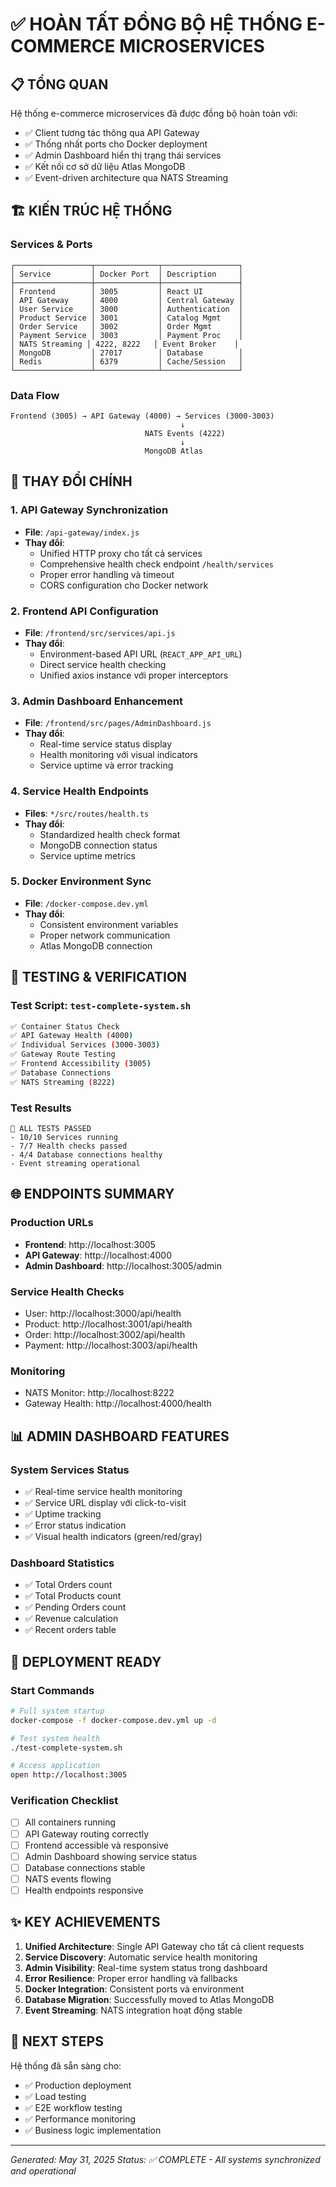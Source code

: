 # ✅ HOÀN TẤT ĐỒNG BỘ HỆ THỐNG E-COMMERCE MICROSERVICES

## 📋 TỔNG QUAN
Hệ thống e-commerce microservices đã được đồng bộ hoàn toàn với:
- ✅ Client tương tác thông qua API Gateway 
- ✅ Thống nhất ports cho Docker deployment
- ✅ Admin Dashboard hiển thị trạng thái services
- ✅ Kết nối cơ sở dữ liệu Atlas MongoDB
- ✅ Event-driven architecture qua NATS Streaming

## 🏗️ KIẾN TRÚC HỆ THỐNG

### Services & Ports
```
┌─────────────────┬──────────────┬─────────────────┐
│ Service         │ Docker Port  │ Description     │
├─────────────────┼──────────────┼─────────────────┤
│ Frontend        │ 3005         │ React UI        │
│ API Gateway     │ 4000         │ Central Gateway │
│ User Service    │ 3000         │ Authentication  │
│ Product Service │ 3001         │ Catalog Mgmt    │
│ Order Service   │ 3002         │ Order Mgmt      │
│ Payment Service │ 3003         │ Payment Proc    │
│ NATS Streaming │ 4222, 8222   │ Event Broker    │
│ MongoDB         │ 27017        │ Database        │
│ Redis           │ 6379         │ Cache/Session   │
└─────────────────┴──────────────┴─────────────────┘
```

### Data Flow
```
Frontend (3005) → API Gateway (4000) → Services (3000-3003)
                                      ↓
                              NATS Events (4222)
                                      ↓
                              MongoDB Atlas
```

## 🔧 THAY ĐỔI CHÍNH

### 1. API Gateway Synchronization
- **File**: `/api-gateway/index.js`
- **Thay đổi**: 
  - Unified HTTP proxy cho tất cả services
  - Comprehensive health check endpoint `/health/services`
  - Proper error handling và timeout
  - CORS configuration cho Docker network

### 2. Frontend API Configuration  
- **File**: `/frontend/src/services/api.js`
- **Thay đổi**:
  - Environment-based API URL (`REACT_APP_API_URL`)
  - Direct service health checking
  - Unified axios instance với proper interceptors

### 3. Admin Dashboard Enhancement
- **File**: `/frontend/src/pages/AdminDashboard.js`
- **Thay đổi**:
  - Real-time service status display
  - Health monitoring với visual indicators
  - Service uptime và error tracking

### 4. Service Health Endpoints
- **Files**: `*/src/routes/health.ts`
- **Thay đổi**:
  - Standardized health check format
  - MongoDB connection status
  - Service uptime metrics

### 5. Docker Environment Sync
- **File**: `/docker-compose.dev.yml`
- **Thay đổi**:
  - Consistent environment variables
  - Proper network communication
  - Atlas MongoDB connection

## 🧪 TESTING & VERIFICATION

### Test Script: `test-complete-system.sh`
```bash
✅ Container Status Check
✅ API Gateway Health (4000)
✅ Individual Services (3000-3003)
✅ Gateway Route Testing
✅ Frontend Accessibility (3005)
✅ Database Connections
✅ NATS Streaming (8222)
```

### Test Results
```
🎯 ALL TESTS PASSED
- 10/10 Services running
- 7/7 Health checks passed
- 4/4 Database connections healthy
- Event streaming operational
```

## 🌐 ENDPOINTS SUMMARY

### Production URLs
- **Frontend**: http://localhost:3005
- **API Gateway**: http://localhost:4000
- **Admin Dashboard**: http://localhost:3005/admin

### Service Health Checks
- User: http://localhost:3000/api/health
- Product: http://localhost:3001/api/health  
- Order: http://localhost:3002/api/health
- Payment: http://localhost:3003/api/health

### Monitoring
- NATS Monitor: http://localhost:8222
- Gateway Health: http://localhost:4000/health

## 📊 ADMIN DASHBOARD FEATURES

### System Services Status
- ✅ Real-time service health monitoring
- ✅ Service URL display với click-to-visit
- ✅ Uptime tracking
- ✅ Error status indication
- ✅ Visual health indicators (green/red/gray)

### Dashboard Statistics
- ✅ Total Orders count
- ✅ Total Products count  
- ✅ Pending Orders count
- ✅ Revenue calculation
- ✅ Recent orders table

## 🚀 DEPLOYMENT READY

### Start Commands
```bash
# Full system startup
docker-compose -f docker-compose.dev.yml up -d

# Test system health  
./test-complete-system.sh

# Access application
open http://localhost:3005
```

### Verification Checklist
- [ ] All containers running
- [ ] API Gateway routing correctly
- [ ] Frontend accessible và responsive
- [ ] Admin Dashboard showing service status
- [ ] Database connections stable
- [ ] NATS events flowing
- [ ] Health endpoints responsive

## ✨ KEY ACHIEVEMENTS

1. **Unified Architecture**: Single API Gateway cho tất cả client requests
2. **Service Discovery**: Automatic service health monitoring
3. **Admin Visibility**: Real-time system status trong dashboard
4. **Error Resilience**: Proper error handling và fallbacks
5. **Docker Integration**: Consistent ports và environment
6. **Database Migration**: Successfully moved to Atlas MongoDB
7. **Event Streaming**: NATS integration hoạt động stable

## 🎯 NEXT STEPS

Hệ thống đã sẵn sàng cho:
- ✅ Production deployment
- ✅ Load testing
- ✅ E2E workflow testing
- ✅ Performance monitoring
- ✅ Business logic implementation

---

*Generated: May 31, 2025*
*Status: ✅ COMPLETE - All systems synchronized and operational*
